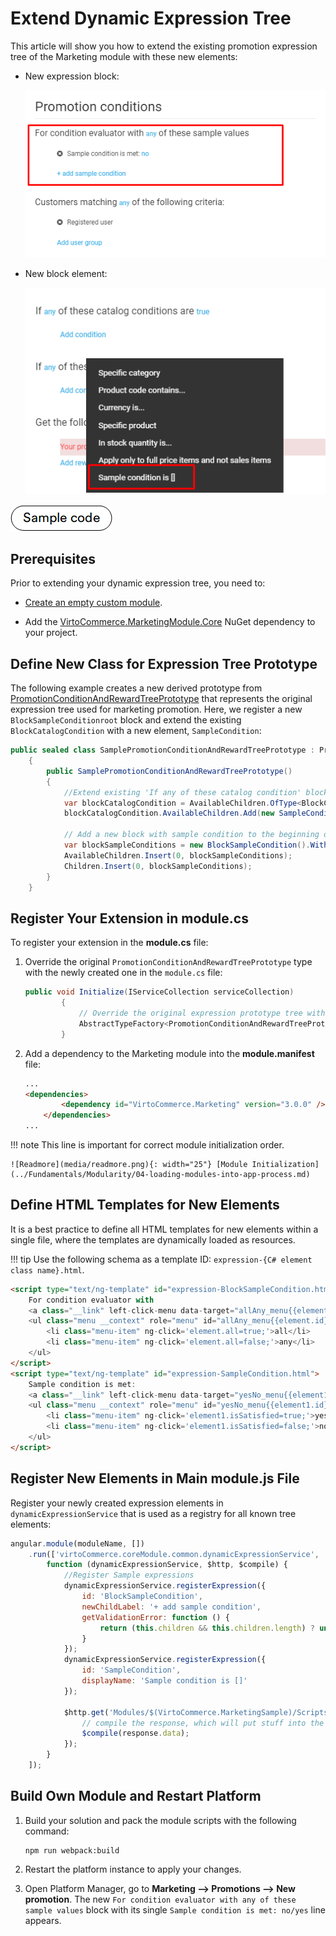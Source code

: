 ﻿# Extend Dynamic Expression Tree

This article will show you how to extend the existing promotion expression tree of the Marketing module with these new elements:

* New expression block:

  ![New expression block](media/09-new-expression-block.png)

* New block element:

  ![New block element](media/10-new-block-element.png)

[![Sample code](media/sample-code.png)](https://github.com/VirtoCommerce/vc-module-marketing/tree/dev/samples/VirtoCommerce.MarketingSampleModule.Web)

## Prerequisites

Prior to extending your dynamic expression tree, you need to:

* [Create an empty custom module](../Tutorials-and-How-tos/Tutorials/creating-custom-module.md).
    
* Add the [VirtoCommerce.MarketingModule.Core](https://www.nuget.org/packages/VirtoCommerce.MarketingModule.Core) NuGet dependency to your project.

## Define New Class for Expression Tree Prototype

The following example creates a new derived prototype from [PromotionConditionAndRewardTreePrototype](https://github.com/VirtoCommerce/vc-module-marketing/blob/dev/src/VirtoCommerce.MarketingModule.Core/Model/Promotions/PromotionConditionAndRewardTreePrototype.cs) that represents the original expression tree used for marketing promotion. Here, we register a new `BlockSampleConditionroot` block and extend the existing `BlockCatalogCondition` with a new element, `SampleCondition`:

``` csharp title="SamplePromotionConditionAndRewardTreePrototype.cs"
public sealed class SamplePromotionConditionAndRewardTreePrototype : PromotionConditionAndRewardTreePrototype
    {
        public SamplePromotionConditionAndRewardTreePrototype()
        {
            //Extend existing 'If any of these catalog condition' block with a new condition element
            var blockCatalogCondition = AvailableChildren.OfType<BlockCatalogCondition>().FirstOrDefault();
            blockCatalogCondition.AvailableChildren.Add(new SampleCondition());

            // Add a new block with sample condition to the beginning of the tree
            var blockSampleConditions = new BlockSampleCondition().WithAvailConditions(new SampleCondition());
            AvailableChildren.Insert(0, blockSampleConditions);
            Children.Insert(0, blockSampleConditions);
        }
    }
```

## Register Your Extension in module.cs

To register your extension in the **module.cs** file: 

1. Override the original `PromotionConditionAndRewardTreePrototype` type with the newly created one in the `module.cs` file:

    ``` csharp title="module.cs"
    public void Initialize(IServiceCollection serviceCollection)
            {
                // Override the original expression prototype tree with new type
                AbstractTypeFactory<PromotionConditionAndRewardTreePrototype>.OverrideType<PromotionConditionAndRewardTreePrototype, SamplePromotionConditionAndRewardTreePrototype>();
            }
    ```

1. Add a dependency to the Marketing module into the **module.manifest** file:

    ``` html title="module.manifest"
    ...
    <dependencies>
            <dependency id="VirtoCommerce.Marketing" version="3.0.0" />
        </dependencies>
    ...
    ```

!!! note
	This line is important for correct module initialization order. 
    
    ![Readmore](media/readmore.png){: width="25"} [Module Initialization](../Fundamentals/Modularity/04-loading-modules-into-app-process.md)

## Define HTML Templates for New Elements

It is a best practice to define all HTML templates for new elements within a single file, where the templates are dynamically loaded as resources.

!!! tip
	Use the following schema as a template ID: `expression-{C# element class name}.html`.

``` html title="Scripts/all-templates.js"
<script type="text/ng-template" id="expression-BlockSampleCondition.html">
    For condition evaluator with
    <a class="__link" left-click-menu data-target="allAny_menu{{element.id}}">{{element.all | boolToValue:'all':'any'}}</a> of these sample values
    <ul class="menu __context" role="menu" id="allAny_menu{{element.id}}">
        <li class="menu-item" ng-click='element.all=true;'>all</li>
        <li class="menu-item" ng-click='element.all=false;'>any</li>
    </ul>
</script>
<script type="text/ng-template" id="expression-SampleCondition.html">
    Sample condition is met: 
    <a class="__link" left-click-menu data-target="yesNo_menu{{element1.id}}">{{element1.isSatisfied | boolToValue:'yes':'no'}}</a>
    <ul class="menu __context" role="menu" id="yesNo_menu{{element1.id}}">
        <li class="menu-item" ng-click='element1.isSatisfied=true;'>yes</li>
        <li class="menu-item" ng-click='element1.isSatisfied=false;'>no</li>
    </ul>
</script>
```

## Register New Elements in Main module.js File

Register your newly created expression elements in `dynamicExpressionService` that is used as a registry for all known tree elements:

``` js title="Script/module.js"
angular.module(moduleName, [])
    .run(['virtoCommerce.coreModule.common.dynamicExpressionService', '$http', '$compile',
        function (dynamicExpressionService, $http, $compile) {
            //Register Sample expressions
            dynamicExpressionService.registerExpression({
                id: 'BlockSampleCondition',
                newChildLabel: '+ add sample condition',
                getValidationError: function () {
                    return (this.children && this.children.length) ? undefined : 'Promotion requires at least one eligibility';
                }
            });
            dynamicExpressionService.registerExpression({
                id: 'SampleCondition',
                displayName: 'Sample condition is []'
            });

            $http.get('Modules/$(VirtoCommerce.MarketingSample)/Scripts/all-templates.html').then(function (response) {
                // compile the response, which will put stuff into the cache
                $compile(response.data);
            });
        }
    ]);
```

## Build Own Module and Restart Platform

1. Build your solution and pack the module scripts with the following command:

    ``` console
    npm run webpack:build
    ```

1. Restart the platform instance to apply your changes.

1. Open Platform Manager, go to **Marketing --> Promotions --> New promotion**. The new `For condition evaluator with any of these sample values` block with its single `Sample condition is met: no/yes` line appears.
